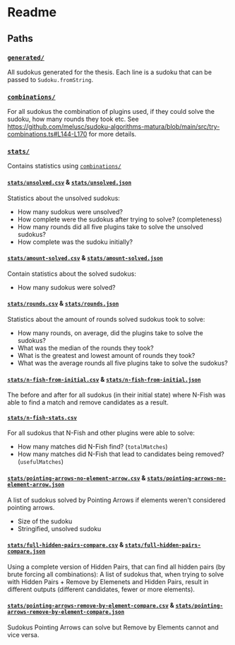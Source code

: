 # Readme

## Paths

### [`generated/`][]

All sudokus generated for the thesis. Each line is a sudoku that can be passed to `Sudoku.fromString`.

### [`combinations/`][]

For all sudokus the combination of plugins used, if they could solve the sudoku, how many rounds they took etc. See <https://github.com/melusc/sudoku-algorithms-matura/blob/main/src/try-combinations.ts#L144-L170> for more details.

### [`stats/`][]

Contains statistics using [`combinations/`][]

#### [`stats/unsolved.csv`][] & [`stats/unsolved.json`][]

Statistics about the unsolved sudokus:

- How many sudokus were unsolved?
- How complete were the sudokus after trying to solve? (completeness)
- How many rounds did all five plugins take to solve the unsolved sudokus?
- How complete was the sudoku initially?

#### [`stats/amount-solved.csv`][] & [`stats/amount-solved.json`][]

Contain statistics about the solved sudokus:

- How many sudokus were solved?

#### [`stats/rounds.csv`][] & [`stats/rounds.json`][]

Statistics about the amount of rounds solved sudokus took to solve:

- How many rounds, on average, did the plugins take to solve the sudokus?
- What was the median of the rounds they took?
- What is the greatest and lowest amount of rounds they took?
- What was the average rounds all five plugins take to solve the sudokus?

#### [`stats/n-fish-from-initial.csv`] & [`stats/n-fish-from-initial.json`]

The before and after for all sudokus (in their initial state) where N-Fish was able to find a match and remove candidates as a result.

#### [`stats/n-fish-stats.csv`]

For all sudokus that N-Fish and other plugins were able to solve:

- How many matches did N-Fish find? (`totalMatches`)
- How many matches did N-Fish that lead to candidates being removed? (`usefulMatches`)

#### [`stats/pointing-arrows-no-element-arrow.csv`] & [`stats/pointing-arrows-no-element-arrow.json`]

A list of sudokus solved by Pointing Arrows if elements weren't considered pointing arrows.

- Size of the sudoku
- Stringified, unsolved sudoku

#### [`stats/full-hidden-pairs-compare.csv`] & [`stats/full-hidden-pairs-compare.json`]

Using a complete version of Hidden Pairs, that can find all hidden pairs (by brute forcing all combinations):
A list of sudokus that, when trying to solve with Hidden Pairs + Remove by Elemenets and Hidden Pairs,
result in different outputs (different candidates, fewer or more elements).

#### [`stats/pointing-arrows-remove-by-element-compare.csv`] & [`stats/pointing-arrows-remove-by-element-compare.json`]

Sudokus Pointing Arrows can solve but Remove by Elements cannot and vice versa.

[`combinations/`]: ./combinations/
[`generated/`]: ./generated/
[`stats/`]: ./stats/
[`stats/unsolved.csv`]: ./stats/unsolved.csv
[`stats/unsolved.json`]: ./stats/unsolved.json
[`stats/amount-solved.csv`]: ./stats/amount-solved.csv
[`stats/amount-solved.json`]: ./stats/amount-solved.json
[`stats/amount-solved.csv`]: ./stats/amount-solved.csv
[`stats/rounds.json`]: ./stats/rounds.json
[`stats/rounds.csv`]: ./stats/rounds.csv
[`stats/n-fish-stats.csv`]: ./stats/n-fish-stats.csv
[`stats/n-fish-from-initial.json`]: ./stats/n-fish-from-initial.json
[`stats/n-fish-from-initial.csv`]: ./stats/n-fish-from-initial.csv
[`stats/pointing-arrows-no-element-arrow.json`]: ./stats/pointing-arrows-no-element-arrow.json
[`stats/pointing-arrows-no-element-arrow.csv`]: ./stats/pointing-arrows-no-element-arrow.csv
[`stats/full-hidden-pairs-compare.json`]: ./stats/full-hidden-pairs-compare.json
[`stats/full-hidden-pairs-compare.csv`]: ./stats/full-hidden-pairs-compare.csv
[`stats/pointing-arrows-remove-by-element-compare.json`]: ./stats/pointing-arrows-remove-by-element-compare.json
[`stats/pointing-arrows-remove-by-element-compare.csv`]: ./stats/pointing-arrows-remove-by-element-compare.csv

